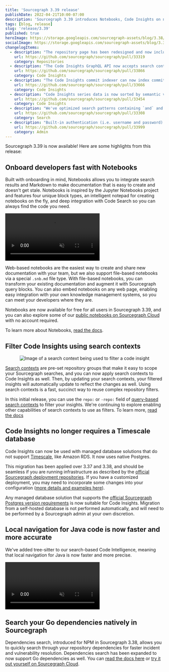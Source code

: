 ```yaml
---
title: 'Sourcegraph 3.39 release'
publishDate: 2022-04-21T10:00-07:00
description: 'Sourcegraph 3.39 introduces Notebooks, Code Insights on native Postgres, faster Code Intelligence for Java, and dependencies search for Go.'
tags: [blog, release]
slug: 'release/3.39'
published: true
heroImage: https://storage.googleapis.com/sourcegraph-assets/blog/3.38/sourcegraph-3-39-release.png
socialImage: https://storage.googleapis.com/sourcegraph-assets/blog/3.38/sourcegraph-3-39-release.png
changelogItems:
  - description: "The repository page has been redesigned and now includes information such as recent commits and Code Intelligence availability. To use this feature, enable the `new-repo-page` feature flag."
    url: https://github.com/sourcegraph/sourcegraph/pull/33319
    category: Repositories
  - description: "The Code Insights GraphQL API now accepts search contexts as filters. Using a search context as a filter will extract the `repo` and `-repo` search query fields from the context and apply it, allowing you to scope your insights and only return data relevant to the repositories you care about."
    url: https://github.com/sourcegraph/sourcegraph/pull/33866
    category: Code Insights
  - description: "The Code Insights commit indexer can now index commits in smaller batches to ensure it succeeds for repositories with many commits. Set the number of days per batch in the site setting `insights.commit.indexer.windowDuration`. A value of 0 (default) will disable batching."
    url: https://github.com/sourcegraph/sourcegraph/pull/33666
    category: Code Insights
  - description: "Code Insights series data is now sorted by semantic version and then alphabetically to make it easier to understand data in order of earliest to latest versions."
    url: https://github.com/sourcegraph/sourcegraph/pull/33454
    category: Code Insights
  - description: "We've optimized search patterns containing `and` and `not` expressions. These kinds of queries now generally execute ten times faster than before. Previous cases where no results were returned due to hitting the file limit should now work and return results quickly."
    url: https://github.com/sourcegraph/sourcegraph/pull/33308
    category: Search
  - description: "Built-in authentication (i.e. username and password) now supports account lockout after consecutive failed sign-in attempts. New config options have been added under `\auth.lockout\` to customize the threshold for failed attempts and length of lockouts."
    url: https://github.com/sourcegraph/sourcegraph/pull/33999
    category: Admin
---
```


Sourcegraph 3.39 is now available! Here are some highlights from this release:

## Onboard developers fast with Notebooks

Built with onboarding in mind, Notebooks allows you to integrate search results and Markdown to make documentation that is easy to create and doesn't get stale. Notebooks is inspired by the Jupyter Notebooks project and features four unique block types, an intelligent notepad for creating notebooks on the fly, and deep integration with Code Search so you can always find the code you need.

<video class="blog-image" title="Notebooks overview" alt="An example of using a notebook." loop autoplay muted playsinline>
  <source src="https://user-images.githubusercontent.com/1657213/163855878-4355bcb0-5407-4307-b3f2-4581e1ab2fe2.mp4">
</video>

Web-based notebooks are the easiest way to create and share new documentation with your team, but we also support file-based notebooks via a special `.snb.md` file type. With file-based notebooks, you can transform your existing documentation and augment it with Sourcegraph query blocks. You can also embed notebooks on any web page, enabling easy integration with your own knowledge management systems, so you can meet your developers where they are.

Notebooks are now available for free for all users in Sourcegraph 3.39, and you can also explore some of our [public notebooks on Sourcegraph Cloud](https://sourcegraph.com/notebooks?tab=explore) with no account required.

To learn more about Notebooks, [read the docs](https://docs.sourcegraph.com/notebooks).

## Filter Code Insights using search contexts

<div style="text-align:center">
<img class="blog-image" title="Code insights have search context filters" alt="Image of a search context being used to filter a code insight" src="https://storage.googleapis.com/sourcegraph-assets/blog/3.39/code_insights_3.39_dynamic_context_filters.png
">
</div>

[Search contexts](https://docs.sourcegraph.com/code_search/explanations/features#search-contexts) are pre-set repository groups that make it easy to scope your Sourcegraph searches, and you can now apply search contexts to Code Insights as well. Then, by updating your search contexts, your filtered insights will automatically update to reflect the changes as well. Using search contexts is a fast, succinct way to reuse complex repository filters.

In this initial release, you can use the `repo:` or `-repo:` field of [query-based search contexts](https://docs.sourcegraph.com/code_search/how-to/search_contexts#beta-query-based-search-contexts) to filter your insights. We're continuing to explore enabling other capabilities of search contexts to use as filters. To learn more, [read the docs](https://docs.sourcegraph.com/code_insights/explanations/code_insights_filters#context-query-based-search-context-filters)

## Code Insights no longer requires a Timescale database

Code Insights can now be used with managed database solutions that do not support [Timescale](https://www.timescale.com/), like Amazon RDS. It now uses native Postgres.

This migration has been applied over 3.37 and 3.38, and should be seamless if you are running infrastructure as described by the [official Sourcegraph deployment repositories](https://sourcegraph.com/search?q=context:%40sourcegraph/all+repo:%5Egithub%5C.com/sourcegraph/deploy-sourcegraph+select:repo&patternType=literal). If you have a customized deployment, you may need to incorporate some changes into your configuration ([more details and examples here](https://github.com/sourcegraph/sourcegraph/issues/32271#issuecomment-1086328666)).

Any managed database solution that supports the [official Sourcegraph Postgres version requirements](https://docs.sourcegraph.com/admin/postgres#version-requirements) is now suitable for Code Insights. Migration from a self-hosted database is not performed automatically, and will need to be performed by a Sourcegraph admin at your own discretion.

## Local navigation for Java code is now faster and more accurate

We've added tree-sitter to our search-based Code Intelligence, meaning that local navigation for Java is now faster and more precise.

<video class="blog-image" title="Java code Intelligence" alt="An example of using Java Code Intelligence within the sourcegraph/sourcegraph repo." loop autoplay muted playsinline>
  <source src="https://user-images.githubusercontent.com/1657213/163855878-4355bcb0-5407-4307-b3f2-4581e1ab2fe2.mp4">
</video>

## Search your Go dependencies natively in Sourcegraph

Dependencies search, introduced for NPM in Sourcegraph 3.38, allows you to quickly search through your repository dependencies for faster incident and vulnerability resolution. Dependencies search has been expanded to now support Go dependencies as well. You can [read the docs here](https://docs.sourcegraph.com/code_search/how-to/dependencies_search) or [try it out yourself on Sourcegraph Cloud](https://sourcegraph.com/search?q=context:global+r:deps%28%5Egithub%5C.com/sourcegraph/sourcegraph%24%403.37%29+r:%5Ego+fmt.Println&patternType=literal).
